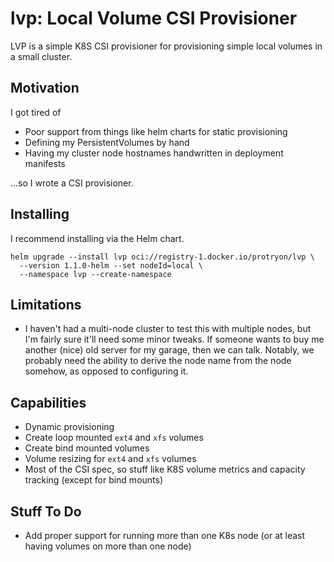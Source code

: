 
# lvp: Local Volume CSI Provisioner

LVP is a simple K8S CSI provisioner for provisioning simple local volumes in a small cluster.

## Motivation

I got tired of
* Poor support from things like helm charts for static provisioning
* Defining my PersistentVolumes by hand
* Having my cluster node hostnames handwritten in deployment manifests

...so I wrote a CSI provisioner.

## Installing

I recommend installing via the Helm chart.

```
helm upgrade --install lvp oci://registry-1.docker.io/protryon/lvp \
  --version 1.1.0-helm --set nodeId=local \
  --namespace lvp --create-namespace
```

## Limitations

* I haven't had a multi-node cluster to test this with multiple nodes, but I'm fairly sure it'll need some minor tweaks. If someone wants to buy me another (nice) old server for my garage, then we can talk. Notably, we probably need the ability to derive the node name from the node somehow, as opposed to configuring it.

## Capabilities

* Dynamic provisioning
* Create loop mounted `ext4` and `xfs` volumes
* Create bind mounted volumes
* Volume resizing for `ext4` and `xfs` volumes
* Most of the CSI spec, so stuff like K8S volume metrics and capacity tracking (except for bind mounts)

## Stuff To Do

* Add proper support for running more than one K8s node (or at least having volumes on more than one node)